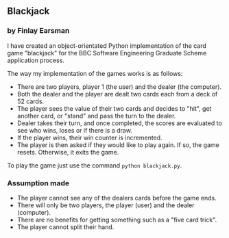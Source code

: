 ## Blackjack
### by Finlay Earsman

I have created an object-orientated Python implementation of the card game "blackjack" for the BBC Software Engineering Graduate Scheme application process.

The way my implementation of the games works is as follows:

- There are two players, player 1 (the user) and the dealer (the computer).
- Both the dealer and the player are dealt two cards each from a deck of 52 cards.
- The player sees the value of their two cards and decides to "hit", get another card, or "stand" and pass the turn to the dealer.
- Dealer takes their turn, and once completed, the scores are evaluated to see who wins, loses or if there is a draw.
- If the player wins, their win counter is incremented.
- The player is then asked if they would like to play again. If so, the game resets. Otherwise, it exits the game.

To play the game just use the command `python blackjack.py`.

### Assumption made
- The player cannot see any of the dealers cards before the game ends.
- There will only be two players, the player (user) and the dealer (computer).
- There are no benefits for getting something such as a "five card trick".
- The player cannot split their hand.
